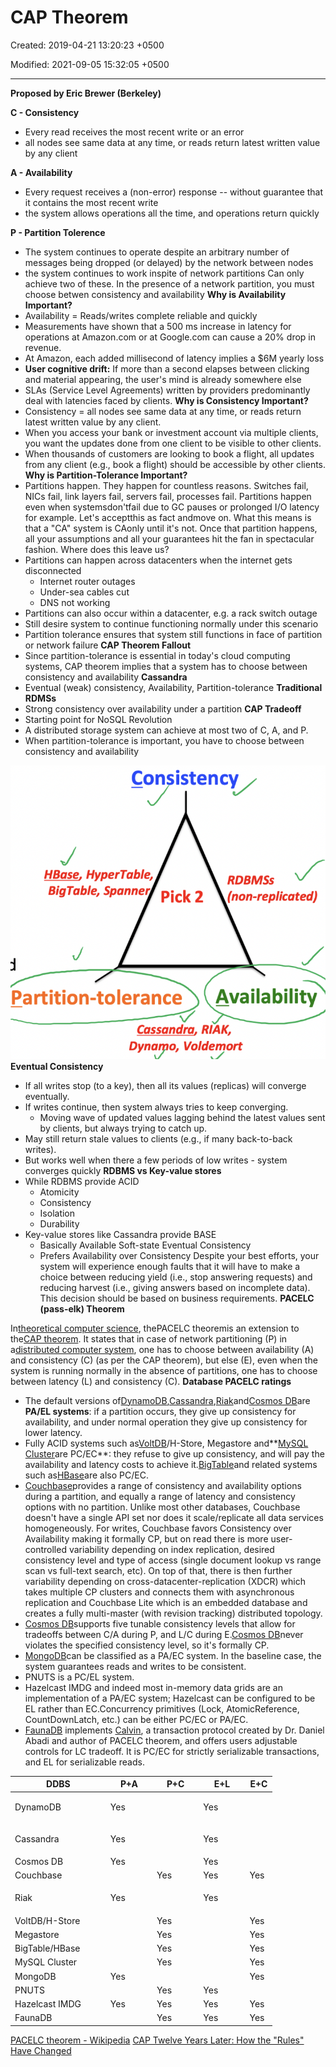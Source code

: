 # CAP Theorem

Created: 2019-04-21 13:20:23 +0500

Modified: 2021-09-05 15:32:05 +0500

---

**Proposed by Eric Brewer (Berkeley)**

**C - Consistency**
-   Every read receives the most recent write or an error
-   all nodes see same data at any time, or reads return latest written value by any client

**A - Availability**
-   Every request receives a (non-error) response -- without guarantee that it contains the most recent write
-   the system allows operations all the time, and operations return quickly

**P - Partition Tolerence**
-   The system continues to operate despite an arbitrary number of messages being dropped (or delayed) by the network between nodes
-   the system continues to work inspite of network partitions
Can only achieve two of these.
In the presence of a network partition, you must choose betwen consistency and availability
**Why is Availability Important?**
-   Availability = Reads/writes complete reliable and quickly
-   Measurements have shown that a 500 ms increase in latency for operations at Amazon.com or at Google.com can cause a 20% drop in revenue.
-   At Amazon, each added millisecond of latency implies a $6M yearly loss
-   **User cognitive drift:** If more than a second elapses between clicking and material appearing, the user's mind is already somewhere else
-   SLAs (Service Level Agreements) written by providers predominantly deal with latencies faced by clients.
**Why is Consistency Important?**
-   Consistency = all nodes see same data at any time, or reads return latest written value by any client.
-   When you access your bank or investment account via multiple clients, you want the updates done from one client to be visible to other clients.
-   When thousands of customers are looking to book a flight, all updates from any client (e.g., book a flight) should be accessible by other clients.
**Why is Partition-Tolerance Important?**
-   Partitions happen. They happen for countless reasons. Switches fail, NICs fail, link layers fail, servers fail, processes fail. Partitions happen even when systemsdon'tfail due to GC pauses or prolonged I/O latency for example. Let's acceptthis as fact andmove on. What this means is that a "CA" system is CAonly until it's not. Once that partition happens, all your assumptions and all your guarantees hit the fan in spectacular fashion. Where does this leave us?
-   Partitions can happen across datacenters when the internet gets disconnected
    -   Internet router outages
    -   Under-sea cables cut
    -   DNS not working
-   Partitions can also occur within a datacenter, e.g. a rack switch outage
-   Still desire system to continue functioning normally under this scenario
-   Partition tolerance ensures that system still functions in face of partition or network failure
**CAP Theorem Fallout**
-   Since partition-tolerance is essential in today's cloud computing systems, CAP theorem implies that a system has to choose between consistency and availability
**Cassandra**
-   Eventual (weak) consistency, Availability, Partition-tolerance
**Traditional RDMSs**
-   Strong consistency over availability under a partition
**CAP Tradeoff**
-   Starting point for NoSQL Revolution
-   A distributed storage system can achieve at most two of C, A, and P.
-   When partition-tolerance is important, you have to choose between consistency and availability

![Con istency HBase, HyperTable, BigTable, Spanner Pick 2 Partition-tolerance RDBMSs (non-replicated) Availability Cassandra, RIAK, Dynayo, Voldemort ](media/CAP-Theorem-image1.png)
**Eventual Consistency**
-   If all writes stop (to a key), then all its values (replicas) will converge eventually.
-   If writes continue, then system always tries to keep converging.
    -   Moving wave of updated values lagging behind the latest values sent by clients, but always trying to catch up.
-   May still return stale values to clients (e.g., if many back-to-back writes).
-   But works well when there a few periods of low writes - system converges quickly
**RDBMS vs Key-value stores**
-   While RDBMS provide ACID
    -   Atomicity
    -   Consistency
    -   Isolation
    -   Durability
-   Key-value stores like Cassandra provide BASE
    -   Basically Available Soft-state Eventual Consistency
    -   Prefers Availability over Consistency
Despite your best efforts, your system will experience enough faults that it will have to make a choice between reducing yield (i.e., stop answering requests) and reducing harvest (i.e., giving answers based on incomplete data). This decision should be based on business requirements.
**PACELC (pass-elk) Theorem**

In[theoretical computer science](https://en.wikipedia.org/wiki/Theoretical_computer_science), thePACELC theoremis an extension to the[CAP theorem](https://en.wikipedia.org/wiki/CAP_theorem). It states that in case of network partitioning (P) in a[distributed computer system](https://en.wikipedia.org/wiki/Distributed_computing), one has to choose between availability (A) and consistency (C) (as per the CAP theorem), but else (E), even when the system is running normally in the absence of partitions, one has to choose between latency (L) and consistency (C).
**Database PACELC ratings**
-   The default versions of[DynamoDB](https://en.wikipedia.org/wiki/Amazon_DynamoDB),[Cassandra](https://en.wikipedia.org/wiki/Apache_Cassandra),[Riak](https://en.wikipedia.org/wiki/Riak)and[Cosmos DB](https://en.wikipedia.org/wiki/Cosmos_DB)are **PA/EL systems**: if a partition occurs, they give up consistency for availability, and under normal operation they give up consistency for lower latency.
-   Fully ACID systems such as[VoltDB](https://en.wikipedia.org/wiki/VoltDB)/H-Store, Megastore and**[MySQL Cluster](https://en.wikipedia.org/wiki/MySQL_Cluster)are PC/EC**: they refuse to give up consistency, and will pay the availability and latency costs to achieve it.[BigTable](https://en.wikipedia.org/wiki/Bigtable)and related systems such as[HBase](https://en.wikipedia.org/wiki/Apache_HBase)are also PC/EC.
-   [Couchbase](https://docs.couchbase.com/server/6.0/learn/clusters-and-availability/clusters-and-availability.html)provides a range of consistency and availability options during a partition, and equally a range of latency and consistency options with no partition. Unlike most other databases, Couchbase doesn't have a single API set nor does it scale/replicate all data services homogeneously. For writes, Couchbase favors Consistency over Availability making it formally CP, but on read there is more user-controlled variability depending on index replication, desired consistency level and type of access (single document lookup vs range scan vs full-text search, etc). On top of that, there is then further variability depending on cross-datacenter-replication (XDCR) which takes multiple CP clusters and connects them with asynchronous replication and Couchbase Lite which is an embedded database and creates a fully multi-master (with revision tracking) distributed topology.
-   [Cosmos DB](https://en.wikipedia.org/wiki/Cosmos_DB)supports five tunable consistency levels that allow for tradeoffs between C/A during P, and L/C during E.[Cosmos DB](https://en.wikipedia.org/wiki/Cosmos_DB)never violates the specified consistency level, so it's formally CP.
-   [MongoDB](https://en.wikipedia.org/wiki/MongoDB)can be classified as a PA/EC system. In the baseline case, the system guarantees reads and writes to be consistent.
-   PNUTS is a PC/EL system.
-   Hazelcast IMDG and indeed most in-memory data grids are an implementation of a PA/EC system; Hazelcast can be configured to be EL rather than EC.Concurrency primitives (Lock, AtomicReference, CountDownLatch, etc.) can be either PC/EC or PA/EC.
-   [FaunaDB](https://news.ycombinator.com/item?id=18257128) implements [Calvin](http://cs.yale.edu/homes/thomson/publications/calvin-sigmod12.pdf), a transaction protocol created by Dr. Daniel Abadi and author of PACELC theorem, and offers users adjustable controls for LC tradeoff. It is PC/EC for strictly serializable transactions, and EL for serializable reads.

<table>
<colgroup>
<col style="width: 35%" />
<col style="width: 17%" />
<col style="width: 17%" />
<col style="width: 17%" />
<col style="width: 10%" />
</colgroup>
<thead>
<tr class="header">
<th>DDBS</th>
<th>P+A</th>
<th>P+C</th>
<th>E+L</th>
<th>E+C</th>
</tr>
</thead>
<tbody>
<tr class="odd">
<td>DynamoDB</td>
<td>Yes</td>
<td></td>
<td><p>Yes</p>
</td>
<td></td>
</tr>
<tr class="even">
<td>Cassandra</td>
<td>Yes</td>
<td></td>
<td><p>Yes</p>
</td>
<td></td>
</tr>
<tr class="odd">
<td>Cosmos DB</td>
<td>Yes</td>
<td></td>
<td>Yes</td>
<td></td>
</tr>
<tr class="even">
<td>Couchbase</td>
<td></td>
<td>Yes</td>
<td>Yes</td>
<td>Yes</td>
</tr>
<tr class="odd">
<td>Riak</td>
<td>Yes</td>
<td></td>
<td><p>Yes</p>
</td>
<td></td>
</tr>
<tr class="even">
<td>VoltDB/H-Store</td>
<td></td>
<td>Yes</td>
<td></td>
<td>Yes</td>
</tr>
<tr class="odd">
<td>Megastore</td>
<td></td>
<td>Yes</td>
<td></td>
<td>Yes</td>
</tr>
<tr class="even">
<td>BigTable/HBase</td>
<td></td>
<td>Yes</td>
<td></td>
<td>Yes</td>
</tr>
<tr class="odd">
<td>MySQL Cluster</td>
<td></td>
<td>Yes</td>
<td></td>
<td>Yes</td>
</tr>
<tr class="even">
<td>MongoDB</td>
<td>Yes</td>
<td></td>
<td></td>
<td>Yes</td>
</tr>
<tr class="odd">
<td>PNUTS</td>
<td></td>
<td>Yes</td>
<td>Yes</td>
<td></td>
</tr>
<tr class="even">
<td>Hazelcast IMDG</a></td>
<td>Yes</td>
<td>Yes</td>
<td>Yes</td>
<td>Yes</td>
</tr>
<tr class="odd">
<td>FaunaDB</a></td>
<td></td>
<td>Yes</td>
<td>Yes</td>
<td>Yes</td>
</tr>
</tbody>
</table>

[PACELC theorem - Wikipedia](https://en.wikipedia.org/wiki/PACELC_theorem)
[CAP Twelve Years Later: How the "Rules" Have Changed](https://www.infoq.com/articles/cap-twelve-years-later-how-the-rules-have-changed)

